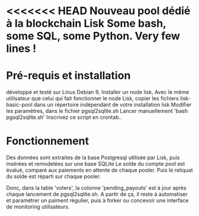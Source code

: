 <<<<<<< HEAD
Nouveau pool dédié à la blockchain Lisk
Some bash, some SQL, some Python. Very few lines !
=======

# Pré-requis et installation
développé et testé sur Linux Debian 9,
Installer un node lisk,
Avec le même utilisateur que celui qui fait fonctionner le node Lisk, copier les fichiers lisk-basic-pool dans un répertoire indépendant de votre installation lisk
Modifier les paramètres, dans le fichier pgsql2sqlite.sh
Lancer manuellement 'bash pgsql2sqlite.sh' 
Inscrivez ce script en crontab.. 

# Fonctionnement
Des données sont extraites de la base Postgresql utilisée par Lisk,
puis insérées et remodelées sur une base SQLite
Le solde du compte pool est évalué, comparé aux paiements en attente de chaque pooler. Puis le reliquat du solde est réparti sur chaque pooler.

Donc, dans la table 'voters', la colonne 'pending_payouts' est à jour après chaque lancement de pgsql2sqlite.sh. A partir de ça, il reste à automatiser et paramétrer un paiment régulier, puis à forker ou concevoir une interface de monitoring utilisateurs.

